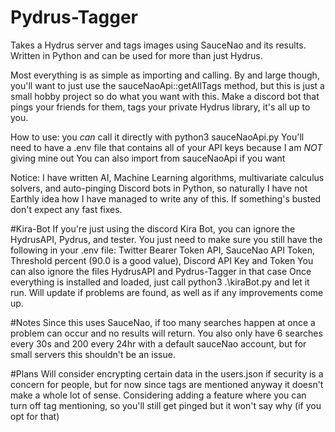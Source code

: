 # Pydrus-Tagger
Takes a Hydrus server and tags images using SauceNao and its results. Written in Python and can be used for more than just Hydrus.

Most everything is as simple as importing and calling. By and large though, you'll want to just use the sauceNaoApi::getAllTags method,
but this is just a small hobby project so do what you want with this. Make a discord bot that pings your friends for them, tags your
private Hydrus library, it's all up to you.

How to use:
  you _can_ call it directly with python3 sauceNaoApi.py <url>
  You'll need to have a .env file that contains all of your API keys because I am _NOT_ giving mine out
  You can also import from sauceNaoApi if you want
  
Notice:
  I have written AI, Machine Learning algorithms, multivariate calculus solvers, and auto-pinging Discord bots in Python, so naturally
  I have not Earthly idea how I have managed to write any of this. If something's busted don't expect any fast fixes. 
  
#Kira-Bot
  If you're just using the discord Kira Bot, you can ignore the HydrusAPI, Pydrus, and tester.
  You just need to make sure you still have the following in your .env file:
  Twitter Bearer Token API, SauceNao API Token, Threshold percent (90.0 is a good value), Discord API Key and Token
  You can also ignore the files HydrusAPI and Pydrus-Tagger in that case
  Once everything is installed and loaded, just call python3 .\kiraBot.py and let it run. Will update if problems are found, as well
  as if any improvements come up.
  
#Notes
   Since this uses SauceNao, if too many searches happen at once a problem can occur and no results will return. You also only have
  6 searches every 30s and 200 every 24hr with a default sauceNao account, but for small servers this shouldn't be an issue.
  
#Plans
  Will consider encrypting certain data in the users.json if security is a concern for people, but for now since tags are mentioned anyway it
  doesn't make a whole lot of sense.
  Considering adding a feature where you can turn off tag mentioning, so you'll still get pinged but it won't say why (if you opt for that)

